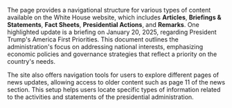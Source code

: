 The page provides a navigational structure for various types of content available on the White House website, which includes **Articles**, **Briefings & Statements**, **Fact Sheets**, **Presidential Actions**, and **Remarks**. One highlighted update is a briefing on January 20, 2025, regarding President Trump's America First Priorities. This document outlines the administration's focus on addressing national interests, emphasizing economic policies and governance strategies that reflect a priority on the country's needs.

The site also offers navigation tools for users to explore different pages of news updates, allowing access to older content such as page 11 of the news section. This setup helps users locate specific types of information related to the activities and statements of the presidential administration.